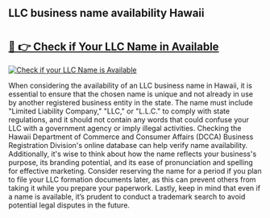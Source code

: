 ## LLC business name availability Hawaii 

# <h2><a href="http://shrsl.com/4unio">🔗 👉 Check if Your LLC Name in Available</a></h2>

[![Check if your LLC Name is Available](https://llcbible.com/name-availability-button.jpg)](http://shrsl.com/4unio)

When considering the availability of an LLC business name in Hawaii, it is essential to ensure that the chosen name is unique and not already in use by another registered business entity in the state. The name must include "Limited Liability Company," "LLC," or "L.L.C." to comply with state regulations, and it should not contain any words that could confuse your LLC with a government agency or imply illegal activities. Checking the Hawaii Department of Commerce and Consumer Affairs (DCCA) Business Registration Division's online database can help verify name availability. Additionally, it's wise to think about how the name reflects your business's purpose, its branding potential, and its ease of pronunciation and spelling for effective marketing. Consider reserving the name for a period if you plan to file your LLC formation documents later, as this can prevent others from taking it while you prepare your paperwork. Lastly, keep in mind that even if a name is available, it’s prudent to conduct a trademark search to avoid potential legal disputes in the future.